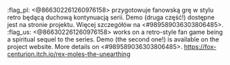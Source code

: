 :flag_pl: <@866302261260976158> przygotowuje fanowską grę w stylu retro będącą duchową kontynuacją serii. Demo (druga część!) dostępne jest na stronie projektu. Więcej szczegółów na <#989589036303806485>.
:flag_us: <@866302261260976158> works on a retro-style fan game being a spiritual sequel to the series. Demo (the second one!) is available on the project website. More details on <#989589036303806485>.
https://fox-centurion.itch.io/rex-moles-the-unearthing
